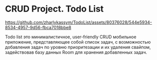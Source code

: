 # CRUD Project. Todo List
https://github.com/zharlykassym/TodoList/assets/80376028/544e5934-8534-4957-9d56-fbca7018bbe8

Todo list это минималистичное, user-friendly CRUD мобильное приложение, представляющее собой список задач, с возможностью добавления
задач по уровню приоритезации и их удаления свайпом, задействовав базу данных Room для хранения добавленных задач.

